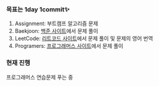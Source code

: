 ### 목표는 1day 1commit✨

1. Assignment: 부트캠프 알고리즘 문제
2. Baekjoon: [백준 사이트](https://www.acmicpc.net/step)에서 문제 풀이
3. LeetCode: [리트코드 사이트](https://leetcode.com/problemset/all/)에서 문제 풀이 및 문제의 영어 번역
4. Programers: [프로그래머스 사이트](https://school.programmers.co.kr/learn/challenges?order=recent&page=1&levels=0&languages=java)에서 문제 풀이

### 현재 진행
프로그래머스 연습문제 푸는 중
